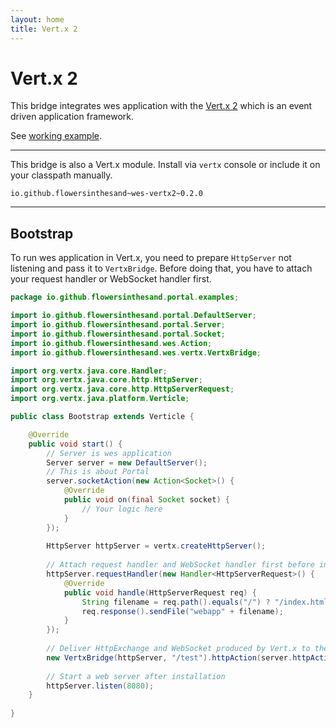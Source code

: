 ```yaml
---
layout: home
title: Vert.x 2
---
```


# Vert.x 2
This bridge integrates wes application with the [Vert.x 2](http://vertx.io/) which is an event driven application framework.

See [working example](https://github.com/flowersinthesand/portal-java-examples/tree/master/server/platform/vertx2).

---

This bridge is also a Vert.x module. Install via `vertx` console or include it on your classpath manually.

```
io.github.flowersinthesand~wes-vertx2~0.2.0
```

---

## Bootstrap

To run wes application in Vert.x, you need to prepare `HttpServer` not listening and pass it to `VertxBridge`. Before doing that, you have to attach your request handler or WebSocket handler first.

```java
package io.github.flowersinthesand.portal.examples;

import io.github.flowersinthesand.portal.DefaultServer;
import io.github.flowersinthesand.portal.Server;
import io.github.flowersinthesand.portal.Socket;
import io.github.flowersinthesand.wes.Action;
import io.github.flowersinthesand.wes.vertx.VertxBridge;

import org.vertx.java.core.Handler;
import org.vertx.java.core.http.HttpServer;
import org.vertx.java.core.http.HttpServerRequest;
import org.vertx.java.platform.Verticle;

public class Bootstrap extends Verticle {

	@Override
	public void start() {
		// Server is wes application
		Server server = new DefaultServer();
		// This is about Portal
		server.socketAction(new Action<Socket>() {
			@Override
			public void on(final Socket socket) {
				// Your logic here
			}
		});
		
		HttpServer httpServer = vertx.createHttpServer();
		
		// Attach request handler and WebSocket handler first before installation
		httpServer.requestHandler(new Handler<HttpServerRequest>() {
			@Override
			public void handle(HttpServerRequest req) {
				String filename = req.path().equals("/") ? "/index.html" : req.path();
				req.response().sendFile("webapp" + filename);
			}
		});
		
		// Deliver HttpExchange and WebSocket produced by Vert.x to the server
		new VertxBridge(httpServer, "/test").httpAction(server.httpAction()).websocketAction(server.websocketAction());
		
		// Start a web server after installation
		httpServer.listen(8080);
	}
	
}
```